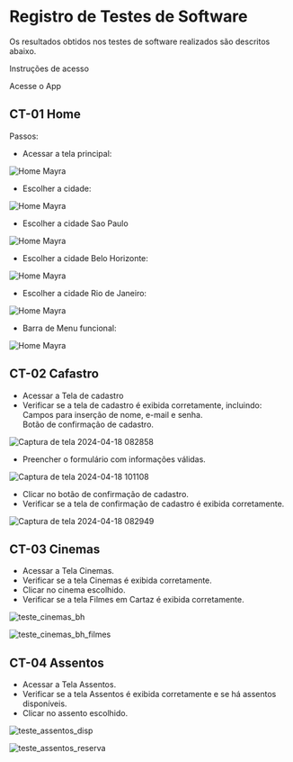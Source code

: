 # Registro de Testes de Software

Os resultados obtidos nos testes de software realizados são descritos abaixo.

Instruções de acesso

Acesse o App

## CT-01 Home

Passos:

* Acessar a tela principal:

![Home Mayra](img/homeatual1.png)


* Escolher a cidade:

![Home Mayra](img/homeatual2.png)


* Escolher a cidade Sao Paulo

![Home Mayra](img/homeatual3.png)


* Escolher a cidade Belo Horizonte:

![Home Mayra](img/homeatual4.png)


* Escolher a cidade Rio de Janeiro:

![Home Mayra](img/homeatual5.png)


* Barra de Menu funcional:

![Home Mayra](img/homeatual6.png)


## CT-02 Cafastro

* Acessar a Tela de cadastro
* Verificar se a tela de cadastro é exibida corretamente, incluindo:<br>
  Campos para inserção de nome, e-mail e senha.<br>
  Botão de confirmação de cadastro.
  
![Captura de tela 2024-04-18 082858](https://github.com/ICEI-PUC-Minas-PMV-ADS/pmv-ads-2024-1-e3-proj-mov-t1-cine-br/assets/131923836/21fdae6a-d5bf-4389-9dec-232d4bd4d040)

* Preencher o formulário com informações válidas.
  
![Captura de tela 2024-04-18 101108](https://github.com/ICEI-PUC-Minas-PMV-ADS/pmv-ads-2024-1-e3-proj-mov-t1-cine-br/assets/131923836/67c19639-2515-4351-83ca-1fe3847bcee9)

* Clicar no botão de confirmação de cadastro.
* Verificar se a tela de confirmação de cadastro é exibida corretamente.
  
![Captura de tela 2024-04-18 082949](https://github.com/ICEI-PUC-Minas-PMV-ADS/pmv-ads-2024-1-e3-proj-mov-t1-cine-br/assets/131923836/a90b228b-c7a9-41ad-b408-6f9641905863)


## CT-03 Cinemas

* Acessar a Tela Cinemas.
* Verificar se a tela Cinemas é exibida corretamente.
* Clicar no cinema escolhido.
* Verificar se a tela Filmes em Cartaz é exibida corretamente.

![teste_cinemas_bh](https://github.com/ICEI-PUC-Minas-PMV-ADS/pmv-ads-2024-1-e3-proj-mov-t1-cine-br/assets/129304075/082707c1-b479-4a88-b4ee-1a7d68928c02)
<br> 


![teste_cinemas_bh_filmes](https://github.com/ICEI-PUC-Minas-PMV-ADS/pmv-ads-2024-1-e3-proj-mov-t1-cine-br/assets/129304075/7d416907-88e1-4d7d-ac1f-6da9d37c7d6d)


## CT-04 Assentos

* Acessar a Tela Assentos.
* Verificar se a tela Assentos é exibida corretamente e se há assentos disponíveis.
* Clicar no assento escolhido.

![teste_assentos_disp](https://github.com/ICEI-PUC-Minas-PMV-ADS/pmv-ads-2024-1-e3-proj-mov-t1-cine-br/assets/129304075/167f3f7d-cce9-499b-8f90-b7fdffb17a7e)
<br>

![teste_assentos_reserva](https://github.com/ICEI-PUC-Minas-PMV-ADS/pmv-ads-2024-1-e3-proj-mov-t1-cine-br/assets/129304075/d4dbb423-943d-4e37-9a9c-95ec3cf2aa1e)


